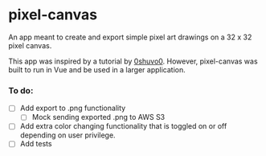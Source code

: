 # pixel-canvas

An app meant to create and export simple pixel art drawings on a 32 x 32 pixel canvas.


This app was inspired by a tutorial by [0shuvo0](https://github.com/0shuvo0/pilex-art). However, pixel-canvas was built to run in Vue and be used in a larger application.

### To do:
- [ ] Add export to .png functionality
    - [ ] Mock sending exported .png to AWS S3
- [ ] Add extra color changing functionality that is toggled on or off depending on user privilege.
- [ ] Add tests